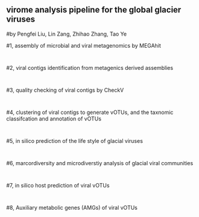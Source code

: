 ## virome analysis pipeline for the global glacier viruses

#by Pengfei Liu, Lin Zang, Zhihao Zhang, Tao Ye

#1, assembly of microbial and viral metagenomics by MEGAhit
```


```


#2, viral contigs identification from metagenics derived assemblies
```


```



#3, quality checking of viral contigs by CheckV
```


```


#4, clustering of viral contigs to generate vOTUs, and the taxnomic classifcation and annotation of vOTUs
```


```



#5, in silico prediction of the life style of glacial viruses
```


```


#6, marcordiversity and microdiverstiy analysis of glacial viral communities
```


```


#7, in silico host prediction of viral vOTUs
```


```

#8, Auxiliary metabolic genes (AMGs) of viral vOTUs
```


```
